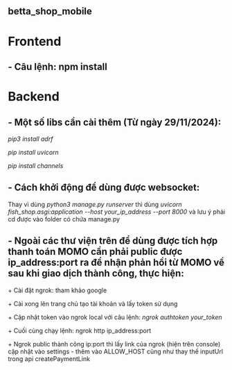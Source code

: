 ## betta_shop_mobile
<h1>Frontend</h1>
<h2>- Câu lệnh: npm install</h2>
<h1>Backend</h1>
<h2>- Một số libs cần cài thêm (Từ ngày 29/11/2024):</h2>
  <p><i>pip3 install adrf</i></p>
  <p><i>pip install uvicorn</i></p>
  <p><i>pip install channels</i></p>
<h2>- Cách khởi động để dùng được websocket:</h2>
  <p>Thay vì dùng <i>python3 manage.py runserver</i> thì dùng <i>uvicorn fish_shop.asgi:application --host your_ip_address --port 8000</i> và lưu ý phải cd được vào folder có chứa manage.py</p>
<h2>- Ngoài các thư viện trên để dùng được tích hợp thanh toán MOMO cần phải public được ip_address:port ra để nhận phản hồi từ MOMO về sau khi giao dịch thành công, thực hiện:</h2>
  <p>+ Cài đặt ngrok: tham khảo google</p>
  <p>+ Cài xong lên trang chủ tạo tài khoản và lấy token sử dụng</p>
  <p>+ Cập nhật token vào ngrok local với câu lệnh: <i>ngrok authtoken your_token</i> </p>
  <p>+ Cuối cùng chạy lệnh: ngrok http ip_address:port</p>
  <p>+ Ngrok public thành công ip:port thì lấy link của ngrok (hiện trên console) cập nhật vào settings - thêm vào ALLOW_HOST cũng như thay thế inputUrl trong api createPaymentLink<p>
